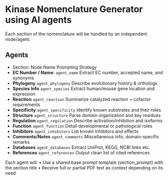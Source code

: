 
# Kinase Nomenclature Generator using AI agents

Each section of the nomenclature will be handled by an independent node/agent.

## Agents

- Section:	Node Name	Prompting Strategy
- **EC Number / Name**:	`agent_name`	Extract EC number, accepted name, and synonyms
- **Phylogeny**	`agent_phylogeny`	Describe evolutionary history & orthologs
- **Species Info**	`agent_species`	Extract human/mouse gene location and expression
- **Reaction**	`agent_reaction`	Summarize catalyzed reaction + cofactor requirements
- **Specificity**	`agent_specificity`	Identify known substrates and their roles
- **Structure**	`agent_structure`	Parse domain organization and key residues
- **Regulation**	`agent_regulation`	Describe activation/inhibition and isoforms
- **Function**	`agent_function`	Detail developmental or pathological roles
- **Inhibitors**	`agent_inhibitors`	List known inhibitors and effects
- **Comments/Notes**	`agent_comments`	Miscellaneous info, domain-specific remarks
- **Databases**	`agent_databases`	Extract UniProt, KEGG, NCBI links etc.
- **References**	`agent_references`	Output clean list of cited references

Each agent will:
	•	Use a shared base prompt template (section_prompt) with the section title
	•	Receive full or partial PDF text as context depending on its need

